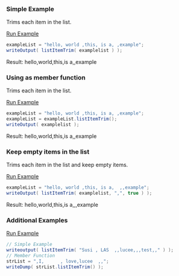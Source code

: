 ### Simple Example

Trims each item in the list.

<a href="https://try.boxlang.io/?code=eJxLrUjMLchJ9cksLlGwVVDKSM3JyddRKM8vyklR0CnJyCzWUcgsVkjUUdBJhahUsuYqL8osSfUvLSkoLdFQyAHq9CxJzQ0pyszVUIAqAgkqaCpoWnMBAFBFINo%3D" target="_blank">Run Example</a>

```java
exampleList = "hello, world ,this, is a, ,example";
writeOutput( listItemTrim( examplelist ) );

```

Result: hello,world,this,is a,,example

### Using as member function

Trims each item in the list.

<a href="https://try.boxlang.io/?code=eJxLrUjMLchJ9cksLlGwVVDKSM3JyddRKM8vyklR0CnJyCzWUcgsVkjUUdBJhahUsuZKRdGDxNPLARKeJam5IUWZuRqa1lzlRZklqf6lJQWlJRowhSA1CkA5ADH%2BKpo%3D" target="_blank">Run Example</a>

```java
exampleList = "hello, world ,this, is a, ,example";
exampleList = exampleList.listItemTrim();
writeOutput( examplelist );

```

Result: hello,world,this,is a,,example

### Keep empty items in the list

Trims each item in the list and keep empty items.

<a href="https://try.boxlang.io/?code=eJwty8EJgDAQRNG7VQw5RZgOxAIEwYsNCC64sEFJNmj5Knr9vC%2FXkg6TUYujR9jEbCfOPdsK%2BqaF0IKFACmfDV1zZnWZqh%2FVI%2Bx5B5c0Z00RP3ojERgIz1XQou2aG%2F08I%2B4%3D" target="_blank">Run Example</a>

```java
exampleList = "hello, world ,this, is a,  ,,example";
writeOutput( listItemTrim( examplelist, ",", true ) );

```

Result: hello,world,this,is a,,,example

### Additional Examples

<a href="https://try.boxlang.io/?code=eJxVzUEKwjAUBNB9TjFklcLHHKC4EFQo1FW8gJa%2FCCRNSH6qx9e2bpzNrOaNtXA%2B5sC4vB9rq1fxwqlJbmIQfJVBON6LjwbatepBGE8OIAptYiYi4SpEGh26XlmLG8cnF1zbPIlPs6pSxq%2BDIzQNhC2EkBbeidXS%2FX58bjEb%2FBaHv%2FuN%2FwBaHzbn" target="_blank">Run Example</a>

```java
// Simple Example
writeoutput( listItemTrim( "Susi , LAS  ,,lucee,,,test,," ) );
// Member Function
strList = ",I,      , love,lucee  ,,";
writeDump( strList.listItemTrim() );

```


